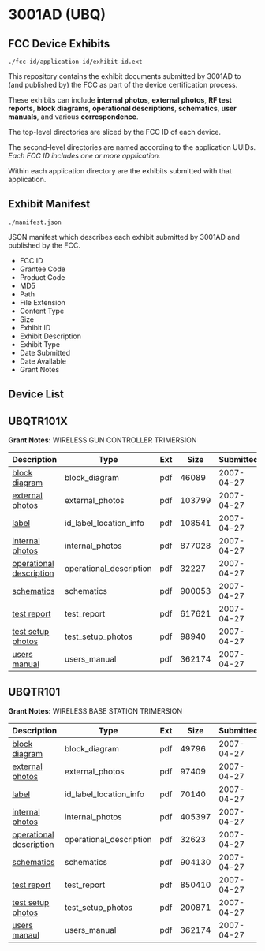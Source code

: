 # 3001AD (UBQ)
## FCC Device Exhibits

```
./fcc-id/application-id/exhibit-id.ext
```

This repository contains the exhibit documents submitted by 3001AD to (and published by) the FCC as part of the device certification process.

These exhibits can include **internal photos**, **external photos**, **RF test reports**, **block diagrams**, **operational descriptions**, **schematics**, **user manuals**, and various **correspondence**.

The top-level directories are sliced by the FCC ID of each device.

The second-level directories are named according to the application UUIDs. *Each FCC ID includes one or more application.*

Within each application directory are the exhibits submitted with that application. 

## Exhibit Manifest

```
./manifest.json
```

JSON manifest which describes each exhibit submitted by 3001AD and published by the FCC.

- FCC ID
- Grantee Code
- Product Code
- MD5
- Path
- File Extension
- Content Type
- Size
- Exhibit ID
- Exhibit Description
- Exhibit Type
- Date Submitted
- Date Available
- Grant Notes

## Device List
## UBQTR101X
**Grant Notes:** WIRELESS GUN CONTROLLER TRIMERSION

| Description | Type | Ext | Size | Submitted | Available |
| ----------- | ---- | --- | ---- | --------- | --------- |
| [block diagram](UBQTR101X/cdc83b9d2019d9b3599388cffa40ff03/786120.pdf) | block_diagram | pdf | 46089 | 2007-04-27 | 2007-04-27 |
| [external photos](UBQTR101X/cdc83b9d2019d9b3599388cffa40ff03/786121.pdf) | external_photos | pdf | 103799 | 2007-04-27 | 2007-04-27 |
| [label](UBQTR101X/cdc83b9d2019d9b3599388cffa40ff03/786124.pdf) | id_label_location_info | pdf | 108541 | 2007-04-27 | 2007-04-27 |
| [internal photos](UBQTR101X/cdc83b9d2019d9b3599388cffa40ff03/786122.pdf) | internal_photos | pdf | 877028 | 2007-04-27 | 2007-04-27 |
| [operational description](UBQTR101X/cdc83b9d2019d9b3599388cffa40ff03/786126.pdf) | operational_description | pdf | 32227 | 2007-04-27 | 2007-04-27 |
| [schematics](UBQTR101X/cdc83b9d2019d9b3599388cffa40ff03/786128.pdf) | schematics | pdf | 900053 | 2007-04-27 | 2007-04-27 |
| [test report](UBQTR101X/cdc83b9d2019d9b3599388cffa40ff03/786125.pdf) | test_report | pdf | 617621 | 2007-04-27 | 2007-04-27 |
| [test setup photos](UBQTR101X/cdc83b9d2019d9b3599388cffa40ff03/786123.pdf) | test_setup_photos | pdf | 98940 | 2007-04-27 | 2007-04-27 |
| [users manual](UBQTR101X/cdc83b9d2019d9b3599388cffa40ff03/786127.pdf) | users_manual | pdf | 362174 | 2007-04-27 | 2007-04-27 |
## UBQTR101
**Grant Notes:** WIRELESS BASE STATION TRIMERSION

| Description | Type | Ext | Size | Submitted | Available |
| ----------- | ---- | --- | ---- | --------- | --------- |
| [block diagram](UBQTR101/c5af41f36d1d5b5939800c65302bf6ad/786142.pdf) | block_diagram | pdf | 49796 | 2007-04-27 | 2007-04-27 |
| [external photos](UBQTR101/c5af41f36d1d5b5939800c65302bf6ad/786143.pdf) | external_photos | pdf | 97409 | 2007-04-27 | 2007-04-27 |
| [label](UBQTR101/c5af41f36d1d5b5939800c65302bf6ad/786145.pdf) | id_label_location_info | pdf | 70140 | 2007-04-27 | 2007-04-27 |
| [internal photos](UBQTR101/c5af41f36d1d5b5939800c65302bf6ad/786148.pdf) | internal_photos | pdf | 405397 | 2007-04-27 | 2007-04-27 |
| [operational description](UBQTR101/c5af41f36d1d5b5939800c65302bf6ad/786147.pdf) | operational_description | pdf | 32623 | 2007-04-27 | 2007-04-27 |
| [schematics](UBQTR101/c5af41f36d1d5b5939800c65302bf6ad/786150.pdf) | schematics | pdf | 904130 | 2007-04-27 | 2007-04-27 |
| [test report](UBQTR101/c5af41f36d1d5b5939800c65302bf6ad/786146.pdf) | test_report | pdf | 850410 | 2007-04-27 | 2007-04-27 |
| [test setup photos](UBQTR101/c5af41f36d1d5b5939800c65302bf6ad/786144.pdf) | test_setup_photos | pdf | 200871 | 2007-04-27 | 2007-04-27 |
| [users manaul](UBQTR101/c5af41f36d1d5b5939800c65302bf6ad/786127.pdf) | users_manual | pdf | 362174 | 2007-04-27 | 2007-04-27 |
